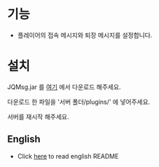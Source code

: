 # 기능
* 플레이어의 접속 메시지와 퇴장 메시지를 설정합니다.

# 설치
JQMsg.jar 를 [여기](https://githun.com/Plma75/JQMsg/releases) 에서 다운로드 해주세요.

다운로드 한 파일을 '서버 폴더/plugins/' 에 넣어주세요.

서버를 재시작 해주세요.

## English
* Click [here](https://github.com/Plma75/JQMsg/blob/master/README.md) to read english README
